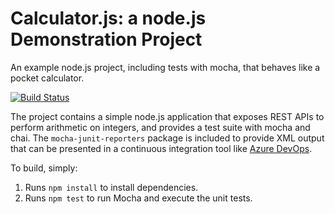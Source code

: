 Calculator.js: a node.js Demonstration Project
==============================================
An example node.js project, including tests with mocha, that behaves like
a pocket calculator.

[![Build Status](https://dev.azure.com/zak-az400/Configuring%20Agent%20Pools%20and%20Understanding%20Pipeline%20Styles/_apis/build/status/kaashif2021.calculator?branchName=refs%2Fpull%2F1%2Fmerge)](https://dev.azure.com/zak-az400/Configuring%20Agent%20Pools%20and%20Understanding%20Pipeline%20Styles/_build/latest?definitionId=13&branchName=refs%2Fpull%2F1%2Fmerge)

The project contains a simple node.js application that exposes REST APIs
to perform arithmetic on integers, and provides a test suite with mocha
and chai.  The `mocha-junit-reporters` package is included to provide XML
output that can be presented in a continuous integration tool like
[Azure DevOps](https://azure.com/devops).

To build, simply:

1. Runs `npm install` to install dependencies.
2. Runs `npm test` to run Mocha and execute the unit tests.

